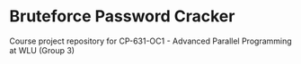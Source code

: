 # Bruteforce Password Cracker
Course project repository for CP-631-OC1 - Advanced Parallel Programming at WLU (Group 3)
